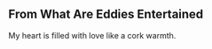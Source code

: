 From What Are Eddies Entertained
--------------------------------
My heart is filled with love like a cork warmth.  
